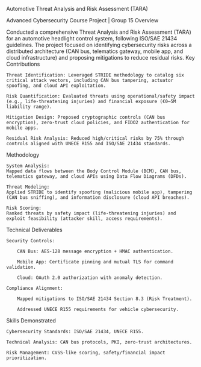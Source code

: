 Automotive Threat Analysis and Risk Assessment (TARA)

Advanced Cybersecurity Course Project | Group 15
Overview

Conducted a comprehensive Threat Analysis and Risk Assessment (TARA) for an automotive headlight control system, following ISO/SAE 21434 guidelines. The project focused on identifying cybersecurity risks across a distributed architecture (CAN bus, telematics gateway, mobile app, and cloud infrastructure) and proposing mitigations to reduce residual risks.
Key Contributions

    Threat Identification: Leveraged STRIDE methodology to catalog six critical attack vectors, including CAN bus tampering, actuator spoofing, and cloud API exploitation.

    Risk Quantification: Evaluated threats using operational/safety impact (e.g., life-threatening injuries) and financial exposure (€0–5M liability range).

    Mitigation Design: Proposed cryptographic controls (CAN bus encryption), zero-trust cloud policies, and FIDO2 authentication for mobile apps.

    Residual Risk Analysis: Reduced high/critical risks by 75% through controls aligned with UNECE R155 and ISO/SAE 21434 standards.

Methodology

    System Analysis:
    Mapped data flows between the Body Control Module (BCM), CAN bus, telematics gateway, and cloud APIs using Data Flow Diagrams (DFDs).

    Threat Modeling:
    Applied STRIDE to identify spoofing (malicious mobile app), tampering (CAN bus sniffing), and information disclosure (cloud API breaches).

    Risk Scoring:
    Ranked threats by safety impact (life-threatening injuries) and exploit feasibility (attacker skill, access requirements).

Technical Deliverables

    Security Controls:

        CAN Bus: AES-128 message encryption + HMAC authentication.

        Mobile App: Certificate pinning and mutual TLS for command validation.

        Cloud: OAuth 2.0 authorization with anomaly detection.

    Compliance Alignment:

        Mapped mitigations to ISO/SAE 21434 Section 8.3 (Risk Treatment).

        Addressed UNECE R155 requirements for vehicle cybersecurity.


Skills Demonstrated

    Cybersecurity Standards: ISO/SAE 21434, UNECE R155.

    Technical Analysis: CAN bus protocols, PKI, zero-trust architectures.

    Risk Management: CVSS-like scoring, safety/financial impact prioritization.
